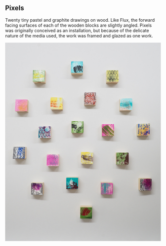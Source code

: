 ## Pixels 

Twenty tiny pastel and graphite drawings on wood. Like Flux, the forward facing surfaces of each of the wooden blocks are slightly angled. Pixels was originally conceived as an installation, but because of the delicate nature of the media used, the work was framed and glazed as one work.

<img src="img/Pixels_installation_1500w.jpg" alt="Pixels TBD" class="col-sm-12" />

<div class="gallery" data-src="gallery.yml"></div>

